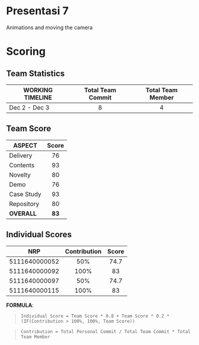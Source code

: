 # Presentasi 7
Animations and moving the camera

# Scoring

## Team Statistics
| WORKING TIMELINE | Total Team Commit | Total Team Member |
| ---------------- | :---------------: | :---------------: |
| Dec 2 - Dec 3    | 8                 | 4                 |

## Team Score
| ASPECT                | Score     |
| --------------------- | :-------: |
| Delivery              | 76        |
| Contents              | 93        |
| Novelty               | 80        |
| Demo                  | 76        |
| Case Study            | 93        |
| Repository            | 80        |
| **OVERALL**           | **83** |

## Individual Scores
| NRP           | Contribution | Score |
| ------------- | :----------: | :---: |
| 5111640000052 | 50%          | 74.7  |
| 5111640000092 | 100%         | 83    |
| 5111640000097 | 50%          | 74.7  |
| 5111640000115 | 100%         | 83    |

**FORMULA**: 
> `Individual Score = Team Score * 0.8 + Team Score * 0.2 * (IF(Contribution > 100%, 100%, Team Score))`

> `Contribution = Total Personal Commit / Total Team Commit * Total Team Member`